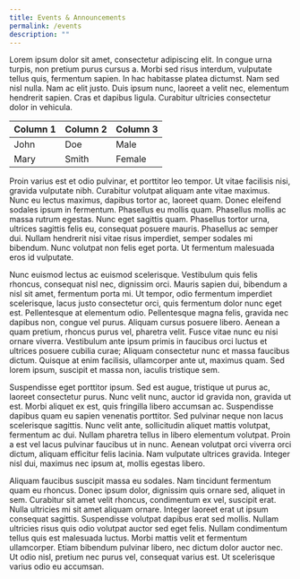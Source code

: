 ```yaml
---
title: Events & Announcements
permalink: /events
description: ""
---
```

Lorem ipsum dolor sit amet, consectetur adipiscing elit. In congue urna turpis, non pretium purus cursus a. Morbi sed risus interdum, vulputate tellus quis, fermentum sapien. In hac habitasse platea dictumst. Nam sed nisl nulla. Nam ac elit justo. Duis ipsum nunc, laoreet a velit nec, elementum hendrerit sapien. Cras et dapibus ligula. Curabitur ultricies consectetur dolor in vehicula.

| Column 1 | Column 2 | Column 3 
| -------- | -------- | -------- 
| John     | Doe      | Male     
| Mary     | Smith    | Female   

Proin varius est et odio pulvinar, et porttitor leo tempor. Ut vitae facilisis nisi, gravida vulputate nibh. Curabitur volutpat aliquam ante vitae maximus. Nunc eu lectus maximus, dapibus tortor ac, laoreet quam. Donec eleifend sodales ipsum in fermentum. Phasellus eu mollis quam. Phasellus mollis ac massa rutrum egestas. Nunc eget sagittis quam. Phasellus tortor urna, ultrices sagittis felis eu, consequat posuere mauris. Phasellus ac semper dui. Nullam hendrerit nisi vitae risus imperdiet, semper sodales mi bibendum. Nunc volutpat non felis eget porta. Ut fermentum malesuada eros id vulputate.

Nunc euismod lectus ac euismod scelerisque. Vestibulum quis felis rhoncus, consequat nisl nec, dignissim orci. Mauris sapien dui, bibendum a nisl sit amet, fermentum porta mi. Ut tempor, odio fermentum imperdiet scelerisque, lacus justo consectetur orci, quis fermentum dolor nunc eget est. Pellentesque at elementum odio. Pellentesque magna felis, gravida nec dapibus non, congue vel purus. Aliquam cursus posuere libero. Aenean a quam pretium, rhoncus purus vel, pharetra velit. Fusce vitae nunc eu nisi ornare viverra. Vestibulum ante ipsum primis in faucibus orci luctus et ultrices posuere cubilia curae; Aliquam consectetur nunc et massa faucibus dictum. Quisque at enim facilisis, ullamcorper ante ut, maximus quam. Sed lorem ipsum, suscipit et massa non, iaculis tristique sem.



Suspendisse eget porttitor ipsum. Sed est augue, tristique ut purus ac, laoreet consectetur purus. Nunc velit nunc, auctor id gravida non, gravida ut est. Morbi aliquet ex est, quis fringilla libero accumsan ac. Suspendisse dapibus quam eu sapien venenatis porttitor. Sed pulvinar neque non lacus scelerisque sagittis. Nunc velit ante, sollicitudin aliquet mattis volutpat, fermentum ac dui. Nullam pharetra tellus in libero elementum volutpat. Proin a est vel lacus pulvinar faucibus ut in nunc. Aenean volutpat orci viverra orci dictum, aliquam efficitur felis lacinia. Nam vulputate ultrices gravida. Integer nisl dui, maximus nec ipsum at, mollis egestas libero.

Aliquam faucibus suscipit massa eu sodales. Nam tincidunt fermentum quam eu rhoncus. Donec ipsum dolor, dignissim quis ornare sed, aliquet in sem. Curabitur sit amet velit rhoncus, condimentum ex vel, suscipit erat. Nulla ultricies mi sit amet aliquam ornare. Integer laoreet erat ut ipsum consequat sagittis. Suspendisse volutpat dapibus erat sed mollis. Nullam ultricies risus quis odio volutpat auctor sed eget felis. Nullam condimentum tellus quis est malesuada luctus. Morbi mattis velit et fermentum ullamcorper. Etiam bibendum pulvinar libero, nec dictum dolor auctor nec. Ut odio nisl, pretium nec purus vel, consequat varius est. Ut scelerisque varius odio eu accumsan.
